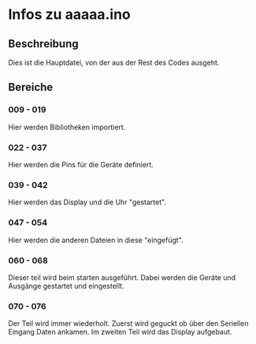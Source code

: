 # Infos zu aaaaa.ino

## Beschreibung 
Dies ist die Hauptdatei, von der aus der Rest des Codes ausgeht.

## Bereiche

### 009 - 019
Hier werden Bibliotheken importiert.

### 022 - 037
Hier werden die Pins für die Geräte definiert.

### 039 - 042
Hier werden das Display und die Uhr "gestartet".

### 047 - 054
Hier werden die anderen Dateien in diese "eingefügt".

### 060 - 068
Dieser teil wird beim starten ausgeführt.
Dabei werden die Geräte und Ausgänge gestartet und eingestellt.

### 070 - 076
Der Teil wird immer wiederholt.
Zuerst wird geguckt ob über den Seriellen Eingang Daten ankamen.
Im zweiten Teil wird das Display aufgebaut.
